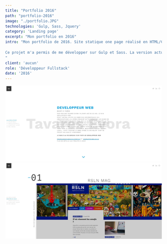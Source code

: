 ```yaml
---
title: "Portfolio 2016"
path: "portfolio-2016"
image: "./portfolio.JPG"
technologies: 'Gulp, Sass, Jquery'
category: 'Landing page'
excerpt: "Mon portfolio en 2016"
intro: "Mon portfolio de 2016. Site statique one page réalisé en HTML/CSS.

Ce projet m'a permis de me développer sur Gulp et Sass. La version actuel de mon portfolio a été développé avec Gatsby (react), Styled Component et Gsap
"
client: 'aucun'
role: 'Développeur Fullstack'
date: '2016'
---
```

![homepage](./Capture1.JPG)
![Projet rsln mag réalisé en stage](./Capture2.JPG)
